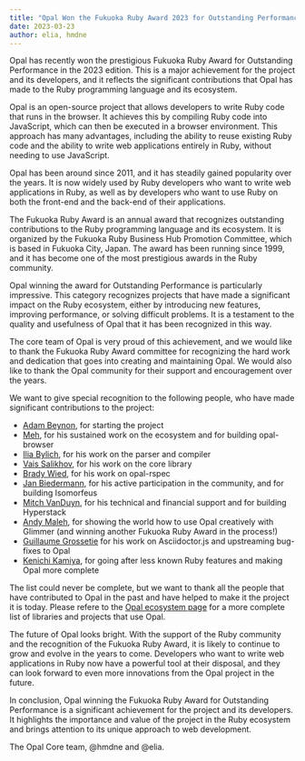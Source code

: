 ```yaml
---
title: "Opal Won the Fukuoka Ruby Award 2023 for Outstanding Performance"
date: 2023-03-23
author: elia, hmdne
---
```


Opal has recently won the prestigious Fukuoka Ruby Award for Outstanding Performance in the 2023 edition. This is a major achievement for the project and its developers, and it reflects the significant contributions that Opal has made to the Ruby programming language and its ecosystem.

Opal is an open-source project that allows developers to write Ruby code that runs in the browser. It achieves this by compiling Ruby code into JavaScript, which can then be executed in a browser environment. This approach has many advantages, including the ability to reuse existing Ruby code and the ability to write web applications entirely in Ruby, without needing to use JavaScript.

Opal has been around since 2011, and it has steadily gained popularity over the years. It is now widely used by Ruby developers who want to write web applications in Ruby, as well as by developers who want to use Ruby on both the front-end and the back-end of their applications.

The Fukuoka Ruby Award is an annual award that recognizes outstanding contributions to the Ruby programming language and its ecosystem. It is organized by the Fukuoka Ruby Business Hub Promotion Committee, which is based in Fukuoka City, Japan. The award has been running since 1999, and it has become one of the most prestigious awards in the Ruby community.

Opal winning the award for Outstanding Performance is particularly impressive. This category recognizes projects that have made a significant impact on the Ruby ecosystem, either by introducing new features, improving performance, or solving difficult problems. It is a testament to the quality and usefulness of Opal that it has been recognized in this way.

The core team of Opal is very proud of this achievement, and we would like to thank the Fukuoka Ruby Award committee for recognizing the hard work and dedication that goes into creating and maintaining Opal. We would also like to thank the Opal community for their support and encouragement over the years.

We want to give special recognition to the following people, who have made significant contributions to the project:

- [Adam Beynon](@adambeynon), for starting the project
- [Meh](@meh), for his sustained work on the ecosystem and for building opal-browser
- [Ilia Bylich](@iliabylich), for his work on the parser and compiler
- [Vais Salikhov](@vais), for his work on the core library
- [Brady Wied](@wied03), for his work on opal-rspec
- [Jan Biedermann](@janbiedermann), for his active participation in the community, and for building Isomorfeus
- [Mitch VanDuyn](@catmando), for his technical and financial support and for building Hyperstack
- [Andy Maleh](@andyobtiva), for showing the world how to use Opal creatively with Glimmer (and winning another Fukuoka Ruby Award in the process!)
- [Guillaume Grossetie](@ggrossetie) for his work on Asciidoctor.js and upstreaming bug-fixes to Opal
- [Kenichi Kamiya](@kachick), for going after less known Ruby features and making Opal more complete

The list could never be complete, but we want to thank all the people that have contributed to Opal in the past and have helped to make it the project it is today. Please refere to the [Opal ecosystem page](https://opalrb.com/libraries/) for a more complete list of libraries and projects that use Opal.

The future of Opal looks bright. With the support of the Ruby community and the recognition of the Fukuoka Ruby Award, it is likely to continue to grow and evolve in the years to come. Developers who want to write web applications in Ruby now have a powerful tool at their disposal, and they can look forward to even more innovations from the Opal project in the future.

In conclusion, Opal winning the Fukuoka Ruby Award for Outstanding Performance is a significant achievement for the project and its developers. It highlights the importance and value of the project in the Ruby ecosystem and brings attention to its unique approach to web development.

The Opal Core team,
@hmdne and @elia.
